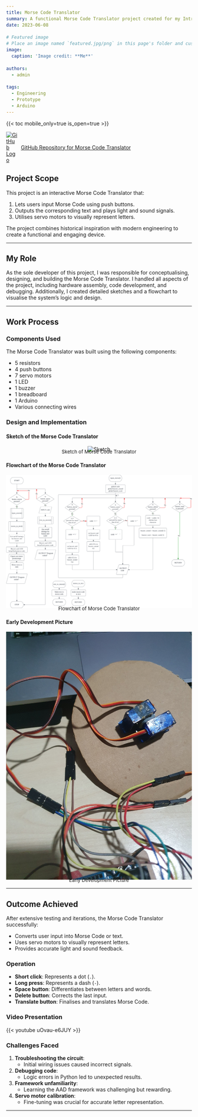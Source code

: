```yaml
---
title: Morse Code Translator
summary: A functional Morse Code Translator project created for my Introduction to Engineering presentation, developed using Arduino hardware and Python programming..  
date: 2023-06-08

# Featured image
# Place an image named `featured.jpg/png` in this page's folder and customize its options here.
image:
  caption: 'Image credit: **Me**'

authors:
  - admin

tags:
  - Engineering  
  - Prototype  
  - Arduino  
---
```


{{< toc mobile_only=true is_open=true >}}  

<a href="https://github.com/Cayden2606/Morse-Code-Translator" style="display: flex; align-items: center;" target="_blank">
  <img src="https://github.githubassets.com/images/modules/logos_page/GitHub-Mark.png" alt="GitHub Logo" style="width: 30px; margin-right: 10px;">
  GitHub Repository for Morse Code Translator
</a>

<!-- ## Overview

This project is an interactive Morse Code Translator that:
1. Lets users input Morse Code using push buttons.
2. Outputs the corresponding text and plays light and sound signals.
3. Utilizes servo motors to indicate letters visually.

This presentation covers:
- Components used
- Project story and background
- Project objective
- System design: sketch, flowchart, and code
- Final product demonstration
- Challenges faced

---

## Components

Here are the main components used in my project:
- 5 resistors
- 4 push buttons
- 7 servo motors
- 1 LED
- 1 buzzer
- 1 breadboard
- 1 Arduino
- Various connecting wires

---

## Project Story and Background

The inspiration for this project came during a visit to the UK, where I explored a World War II museum. I was fascinated by an authentic Morse Code machine and wanted to recreate it with a modern twist. This project allowed me to combine my interest in historical devices with hands-on engineering skills.

---

## Objective

The goal of my project was to design a device that:
1. Allows users to input Morse Code via button presses.
2. Translates the code into text.
3. Provides output through light signals, buzzer sounds, and servo motor movements.

---

## Design and Implementation

### Sketch of the Morse Code Translator
<div style="text-align: center;">
  <img src="Media/Arduino.png" alt="Sketch" style="max-width: 100%; height: auto;">
</div>
<div style="font-size: small; margin-top: -10px; text-align: center;">Sketch of Morse Code Translator</div>

### Flowchart of the Morse Code Translator
<div style="text-align: center;">
  <img src="Media/flowchartMCT.svg" alt="Flowchart Diagram" style="max-width: 100%; height: auto;">
</div>
<div style="font-size: small; margin-top: -10px; text-align: center;">Flowchart of Morse Code Translator</div>

### Early Picture
<div style="text-align: center;">
  <img src="Media/Planning.jpg" alt="Early pic" style="max-width: 100%; height: auto;">
</div>
<div style="font-size: small; margin-top: -10px; text-align: center;">Early Picture</div>
<hr>

## Final Product

After extensive testing and iterations, the Morse Code Translator successfully:
- Converts user input into Morse Code or text.
- Uses servo motors to visually represent letters.
- Provides accurate light and sound feedback.

### Operation:
- **Short click**: Represents a dot (`.`).
- **Long press**: Represents a dash (`-`).
- **Space button**: Differentiates between letters and words.
- **Delete button**: Corrects the last input.
- **Translate button**: Finalizes and translates Morse Code.

---

## Challenges Faced

1. **Troubleshooting the circuit**:
   - Initial wiring issues caused incorrect signals.
2. **Debugging code**:
   - Logic errors in Python led to unexpected results.
3. **Framework unfamiliarity**:
   - Learning the AAD framework was a steep curve.
4. **Servo motor calibration**:
   - Fine-tuning was critical for accurate letter representation.

---

## Closing Remarks

This project was a rewarding experience, allowing me to combine engineering principles with creativity. It provided insight into hardware-software integration and troubleshooting techniques.

Thank you for exploring my project. Feel free to reach out with questions or feedback!

--- -->
## **Project Scope**

This project is an interactive Morse Code Translator that:
1. Lets users input Morse Code using push buttons.
2. Outputs the corresponding text and plays light and sound signals.
3. Utilises servo motors to visually represent letters.

The project combines historical inspiration with modern engineering to create a functional and engaging device.

---

## **My Role**

As the sole developer of this project, I was responsible for conceptualising, designing, and building the Morse Code Translator. I handled all aspects of the project, including hardware assembly, code development, and debugging. Additionally, I created detailed sketches and a flowchart to visualise the system’s logic and design.

---

## **Work Process**

### **Components Used**
The Morse Code Translator was built using the following components:
- 5 resistors
- 4 push buttons
- 7 servo motors
- 1 LED
- 1 buzzer
- 1 breadboard
- 1 Arduino
- Various connecting wires

### **Design and Implementation**
#### Sketch of the Morse Code Translator
<div style="text-align: center;">
  <img src="Media/Arduino.png" alt="Sketch" style="max-width: 100%; height: auto;">
</div>
<div style="font-size: small; margin-top: -10px; text-align: center;">Sketch of Morse Code Translator</div>

#### Flowchart of the Morse Code Translator
<div style="text-align: center;">
  <img src="Media/flowchartMCT.svg" alt="Flowchart Diagram" style="max-width: 100%; height: auto;">
</div>
<div style="font-size: small; margin-top: -10px; text-align: center;">Flowchart of Morse Code Translator</div>

#### Early Development Picture
<div style="text-align: center;">
  <img src="Media/Planning.jpg" alt="Early pic" style="max-width: 100%; height: auto;">
</div>
<div style="font-size: small; margin-top: -10px; text-align: center;">Early Development Picture</div>

---

## **Outcome Achieved**

After extensive testing and iterations, the Morse Code Translator successfully:
- Converts user input into Morse Code or text.
- Uses servo motors to visually represent letters.
- Provides accurate light and sound feedback.

### **Operation**
- **Short click**: Represents a dot (`.`).
- **Long press**: Represents a dash (`-`).
- **Space button**: Differentiates between letters and words.
- **Delete button**: Corrects the last input.
- **Translate button**: Finalises and translates Morse Code.

### **Video Presentation**

{{< youtube uOvau-e6JUY >}}

### **Challenges Faced**
1. **Troubleshooting the circuit**:
   - Initial wiring issues caused incorrect signals.
2. **Debugging code**:
   - Logic errors in Python led to unexpected results.
3. **Framework unfamiliarity**:
   - Learning the AAD framework was challenging but rewarding.
4. **Servo motor calibration**:
   - Fine-tuning was crucial for accurate letter representation.

---